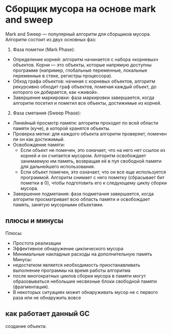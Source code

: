 # Сборщик мусора на основе mark and sweep
Mark and Sweep — популярный алгоритм для сборщиков мусора. Алгоритм состоит из двух основных фаз:
1. Фаза пометки (Mark Phase):  
  - Определение корней: алгоритм начинается с набора «корневых» объектов. Корни — это объекты, которые напрямую доступны программе (например, глобальные переменные, локальные переменные в стеке, регистры процессора).  
  - Обход графа объектов: начиная с корневых объектов, алгоритм рекурсивно обходит граф объектов, помечая каждый объект, до которого он добирается, как «живой».  
  - Завершение маркировки: фаза маркировки завершается, когда алгоритм посетил и пометил все объекты, достижимые из корней.  
2. Фаза сметания (Sweep Phase):  
  - Линейный просмотр памяти: алгоритм проходит по всей области памяти (куче), в которой хранятся объекты.  
  - Проверка метки: для каждого объекта алгоритм проверяет, помечен ли он как достижимый.  
  - Освобождение памяти:  
    - Если объект не помечен, это означает, что на него нет ссылок из корней и он считается мусором. Алгоритм освобождает занимаемую им память, возвращая её в пул свободной памяти для дальнейшего использования.  
    - Если объект помечен, это означает, что он все еще используется программой. Алгоритм снимает с него пометку (сбрасывает бит пометки в 0), чтобы подготовить его к следующему циклу сборки мусора.  
  - Завершение подметания: фаза подметания завершается, когда алгоритм просматривает всю область памяти и освобождает память, занятую мусорными объектами.  
  
## плюсы и минусы
Плюсы:  
  - Простота реализации  
  - Эффективное обнаружение циклического мусора  
  - Минимальные накладные расходы на дополнительную память  
Минусы:  
  - недостатком является необходимость приостанавливать выполнение программы на время работы алгоритма  
  - после многократных циклов сборки мусора в памяти могут образовываться небольшие несвязные блоки свободной памяти (фрагментация).   
  - В некоторых ситуациях может обнаруживать мусор не с первого раза или не обнаружить вовсе  
## как работает данный GC

создание объекта:  
  

